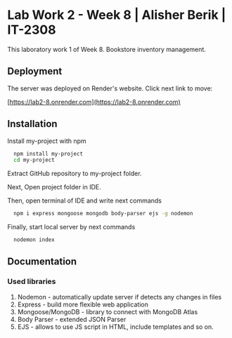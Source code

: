 # Lab Work 2 - Week 8 | Alisher Berik | IT-2308

This laboratory work 1 of Week 8.
Bookstore inventory management.


## Deployment

The server was deployed on Render's website. Click next link to move:

[https://lab2-8.onrender.com](https://lab2-8.onrender.com)

## Installation

Install my-project with npm

```bash
  npm install my-project
  cd my-project
```

Extract GitHub repository to my-project folder.

Next, Open project folder in IDE.

Then, open terminal of IDE and write next commands

```bash
  npm i express mongoose mongodb body-parser ejs -g nodemon
```

Finally, start local server by next commands

```bash
  nodemon index
```
    
## Documentation

### Used libraries
1. Nodemon - automatically update server if detects any changes in files
2. Express - build more flexible web application
3. Mongoose/MongoDB - library to connect with MongoDB Atlas
4. Body Parser - extended JSON Parser
5. EJS - allows to use JS script in HTML, include templates and so on.
